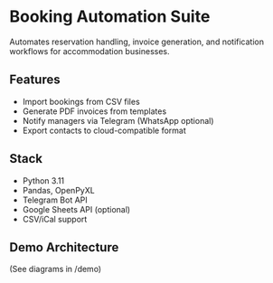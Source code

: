 # Booking Automation Suite

Automates reservation handling, invoice generation, and notification workflows for accommodation businesses.

## Features

- Import bookings from CSV files
- Generate PDF invoices from templates
- Notify managers via Telegram (WhatsApp optional)
- Export contacts to cloud-compatible format

## Stack

- Python 3.11
- Pandas, OpenPyXL
- Telegram Bot API
- Google Sheets API (optional)
- CSV/iCal support

## Demo Architecture

(See diagrams in /demo)
